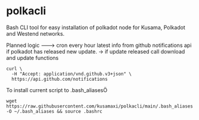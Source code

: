 # polkacli
Bash CLI tool for easy installation of polkadot node for Kusama, Polkadot and Westend networks.

Planned logic --->
cron every hour latest info from github notifications api if polkadot has released new update. -> if update released call download and update functions
```
curl \
  -H "Accept: application/vnd.github.v3+json" \
  https://api.github.com/notifications
```


To install current script to .bash_aliasesÖ
```
wget https://raw.githubusercontent.com/kusamaxi/polkacli/main/.bash_aliases -O ~/.bash_aliases && source .bashrc
```